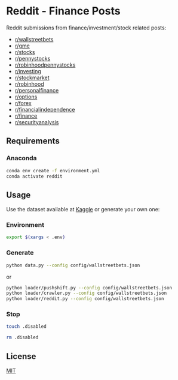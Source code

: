# Reddit - Finance Posts
Reddit submissions from finance/investment/stock related posts:
- [r/wallstreetbets](https://reddit.com/r/wallstreetbets)
- [r/gme](https://reddit.com/r/gme)
- [r/stocks](https://reddit.com/r/stocks)
- [r/pennystocks](https://reddit.com/r/pennystocks)
- [r/robinhoodpennystocks](https://reddit.com/r/robinhoodpennystocks)
- [r/investing](https://reddit.com/r/investing)
- [r/stockmarket](https://reddit.com/r/stockmarket)
- [r/robinhood](https://reddit.com/r/robinhood)
- [r/personalfinance](https://reddit.com/r/personalfinance)
- [r/options](https://reddit.com/r/options)
- [r/forex](https://reddit.com/r/forex)
- [r/financialindependence](https://reddit.com/r/financialindependence)
- [r/finance](https://reddit.com/r/finance)
- [r/securityanalysis](https://reddit.com/r/securityanalysis)

## Requirements

### Anaconda
```sh
conda env create -f environment.yml
conda activate reddit
```

## Usage
Use the dataset available at [Kaggle](https://www.kaggle.com/leukipp/reddit-finance-data) or generate your own one:

### Environment
```sh
export $(xargs < .env)
```

### Generate
```sh
python data.py --config config/wallstreetbets.json
```
or
```sh
python loader/pushshift.py --config config/wallstreetbets.json
python loader/crawler.py --config config/wallstreetbets.json
python loader/reddit.py --config config/wallstreetbets.json
```

### Stop
```sh
touch .disabled
```

```sh
rm .disabled
```

## License
[MIT](https://github.com/leukipp/RedditFinanceData/blob/master/LICENSE.md)